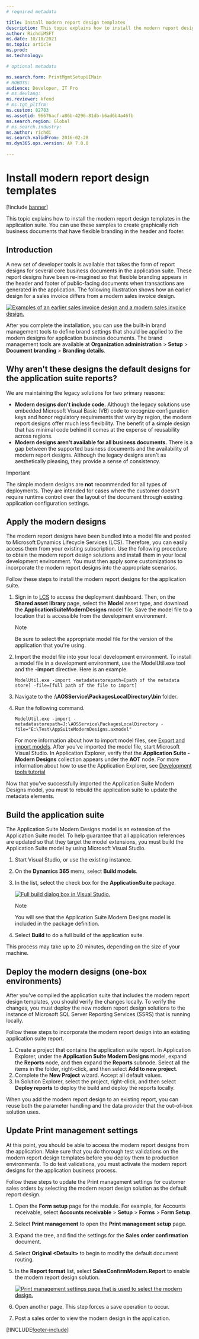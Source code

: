 ```yaml
---
# required metadata

title: Install modern report design templates
description: This topic explains how to install the modern report design templates in the application suite.
author: RichdiMSFT
ms.date: 10/18/2021
ms.topic: article
ms.prod: 
ms.technology: 

# optional metadata

ms.search.form: PrintMgmtSetupUIMain
# ROBOTS: 
audience: Developer, IT Pro
# ms.devlang: 
ms.reviewer: kfend
# ms.tgt_pltfrm: 
ms.custom: 82783
ms.assetid: 96676acf-a86b-4296-81db-b6ad6b4a46fb
ms.search.region: Global
# ms.search.industry: 
ms.author: richdi
ms.search.validFrom: 2016-02-28
ms.dyn365.ops.version: AX 7.0.0

---
```


# Install modern report design templates

[!include [banner](../includes/banner.md)]

This topic explains how to install the modern report design templates in the application suite. You can use these samples to create graphically rich business documents that have flexible branding in the header and footer.

## Introduction

A new set of developer tools is available that takes the form of report designs for several core business documents in the application suite. These report designs have been re-imagined so that flexible branding appears in the header and footer of public-facing documents when transactions are generated in the application. The following illustration shows how an earlier design for a sales invoice differs from a modern sales invoice design.

[![Examples of an earlier sales invoice design and a modern sales invoice design.](./media/design-comparison-1024x653.png)](./media/design-comparison.png)

After you complete the installation, you can use the built-in brand management tools to define brand settings that should be applied to the modern designs for application business documents. The brand management tools are available at **Organization administration** &gt; **Setup** &gt; **Document branding** &gt; **Branding details**.

## Why aren't these designs the default designs for the application suite reports?

We are maintaining the legacy solutions for two primary reasons:

- **Modern designs don't include code.** Although the legacy solutions use embedded Microsoft Visual Basic (VB) code to recognize configuration keys and honor regulatory requirements that vary by region, the modern report designs offer much less flexibility. The benefit of a simple design that has minimal code behind it comes at the expense of reusability across regions.
- **Modern designs aren't available for all business documents.** There is a gap between the supported business documents and the availability of modern report designs. Although the legacy designs aren't as aesthetically pleasing, they provide a sense of consistency.

> [!IMPORTANT]
> The simple modern designs are **not** recommended for all types of deployments. They are intended for cases where the customer doesn't require runtime control over the layout of the document through existing application configuration settings.

## Apply the modern designs

The modern report designs have been bundled into a model file and posted to Microsoft Dynamics Lifecycle Services (LCS). Therefore, you can easily access them from your existing subscription. Use the following procedure to obtain the modern report design solutions and install them in your local development environment. You must then apply some customizations to incorporate the modern report designs into the appropriate scenarios.

Follow these steps to install the modern report designs for the application suite.

1. Sign in to [LCS](https://lcs.dynamics.com/) to access the deployment dashboard. Then, on the **Shared asset library** page, select the **Model** asset type, and download the **ApplicationSuiteModernDesigns** model file. Save the model file to a location that is accessible from the development environment.

    > [!NOTE]
    > Be sure to select the appropriate model file for the version of the application that you're using.

2. Import the model file into your local development environment. To install a model file in a development environment, use the ModelUtil.exe tool and the **-import** directive. Here is an example.

    ```Console
    ModelUtil.exe -import -metadatastorepath=[path of the metadata store] -file=[full path of the file to import]
    ```

3. Navigate to the **<AOSServiceDrive>:\\AOSService\\PackagesLocalDirectory\\bin** folder.
4. Run the following command.

    ```Console
    ModelUtil.exe -import -metadatastorepath=J:\AOSService\PackagesLocalDirectory -file="E:\Test\AppSuiteModernDesigns.axmodel"
    ```

    For more information about how to import model files, see [Export and import models](../dev-tools/models-export-import.md). After you've imported the model file, start Microsoft Visual Studio. In Application Explorer, verify that the **Application Suite - Modern Designs** collection appears under the **AOT** node. For more information about how to use the Application Explorer, see [Development tools tutorial](../dev-tools/introduction-visual-studio.md)

Now that you've successfully imported the Application Suite Modern Designs model, you must to rebuild the application suite to update the metadata elements.

## Build the application suite

The Application Suite Modern Designs model is an extension of the Application Suite model. To help guarantee that all application references are updated so that they target the model extensions, you must build the Application Suite model by using Microsoft Visual Studio.

1. Start Visual Studio, or use the existing instance.
2. On the **Dynamics 365** menu, select **Build models**.
3. In the list, select the check box for the **ApplicationSuite** package.

    [![Full build dialog box in Visual Studio.](./media/BuildAppSuite.png)](./media/BuildAppSuite.png)

    > [!NOTE]
    > You will see that the Application Suite Modern Designs model is included in the package definition.

4. Select **Build** to do a full build of the application suite.

This process may take up to 20 minutes, depending on the size of your machine.

## Deploy the modern designs (one-box environments)

After you've compiled the application suite that includes the modern report design templates, you should verify the changes locally. To verify the changes, you must deploy the new modern report design solutions to the instance of Microsoft SQL Server Reporting Services (SSRS) that is running locally.

Follow these steps to incorporate the modern report design into an existing application suite report.

1. Create a project that contains the application suite report. In Application Explorer, under the **Application Suite Modern Designs** model, expand the **Reports** node, and then expand the **Reports** subnode. Select all the items in the folder, right-click, and then select **Add to new project**.
2. Complete the **New Project** wizard. Accept all default values.
3. In Solution Explorer, select the project, right-click, and then select **Deploy reports** to deploy the build and deploy the reports locally.

When you add the modern report design to an existing report, you can reuse both the parameter handling and the data provider that the out-of-box solution uses.

## Update Print management settings

At this point, you should be able to access the modern report designs from the application. Make sure that you do thorough test validations on the modern report design templates before you deploy them to production environments. To do test validations, you must activate the modern report designs for the application business process.

Follow these steps to update the Print management settings for customer sales orders by selecting the modern report design solution as the default report design.

1. Open the **Form setup** page for the module. For example, for Accounts receivable, select **Accounts receivable** &gt; **Setup** &gt; **Forms** &gt; **Form Setup**.
2. Select **Print management** to open the **Print management setup** page.
3. Expand the tree, and find the settings for the **Sales order confirmation** document.
4. Select **Original &lt;Default&gt;** to begin to modify the default document routing.
5. In the **Report format** list, select **SalesConfirmModern.Report** to enable the modern report design solution.

    [![Print management settings page that is used to select the modern design.](./media/UpdatePrintMgtSettings.png)](./media/UpdatePrintMgtSettings.png)

6. Open another page. This step forces a save operation to occur.
7. Post a sales order to view the modern design in the application.


[!INCLUDE[footer-include](../../../includes/footer-banner.md)]
